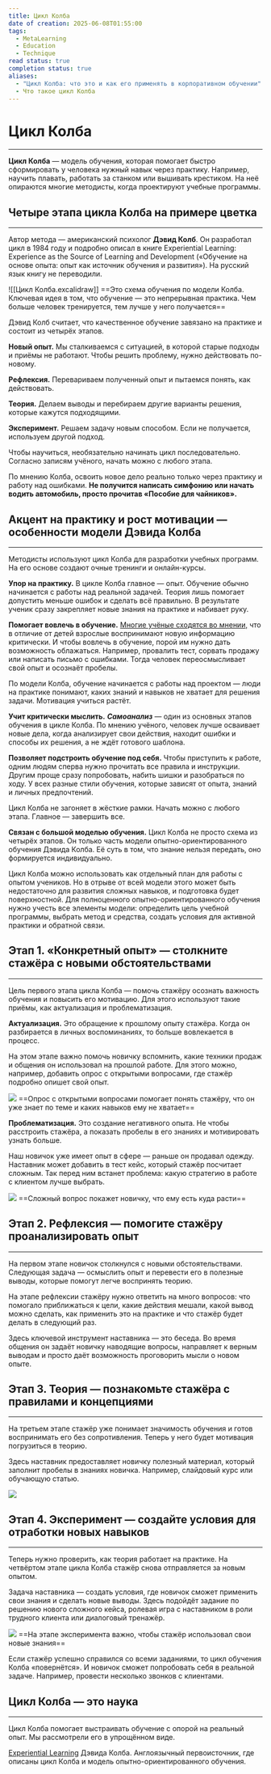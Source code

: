 ```yaml
---
title: Цикл Колба
date of creation: 2025-06-08T01:55:00
tags:
  - MetaLearning
  - Education
  - Technique
read status: true
completion status: true
aliases:
  - "Цикл Колба: что это и как его применять в корпоративном обучении"
  - Что такое цикл Колба
---
```

# Цикл Колба
---

**Цикл Колба** — модель обучения, которая помогает быстро сформировать у человека нужный навык через практику. Например, научить плавать, работать за станком или вышивать крестиком. На неё опираются многие методисты, когда проектируют учебные программы.


## Четыре этапа цикла Колба на примере цветка
---

Автор метода — американский психолог **Дэвид Колб**. Он разработал цикл в 1984 году и подробно описал в книге Experiential Learning: Experience as the Source of Learning and Development («Обучение на основе опыта: опыт как источник обучения и развития»). На русский язык книгу не переводили.

![[Цикл Колба.excalidraw]]
==Это схема обучения по модели Колба. Ключевая идея в том, что обучение — это непрерывная практика. Чем больше человек тренируется, тем лучше у него получается==

Дэвид Колб считает, что качественное обучение завязано на практике и состоит из четырёх этапов.

**Новый опыт.** Мы сталкиваемся с ситуацией, в которой старые подходы и приёмы не работают. Чтобы решить проблему, нужно действовать по-новому.

**Рефлексия.** Перевариваем полученный опыт и пытаемся понять, как действовать.

**Теория.** Делаем выводы и перебираем другие варианты решения, которые кажутся подходящими.

**Эксперимент.** Решаем задачу новым способом. Если не получается, используем другой подход.

Чтобы научиться, необязательно начинать цикл последовательно. Согласно записям учёного, начать можно с любого этапа.

По мнению Колба, освоить новое дело реально только через практику и работу над ошибками. **Не получится написать симфонию или начать водить автомобиль, просто прочитав «Пособие для чайников».**


## Акцент на практику и рост мотивации — особенности модели Дэвида Колба
---

Методисты используют цикл Колба для разработки учебных программ. На его основе создают очные тренинги и онлайн-курсы.

**Упор на практику.** В цикле Колба главное — опыт. Обучение обычно начинается с работы над реальной задачей. Теория лишь помогает допустить меньше ошибок и сделать всё правильно. В результате ученик сразу закрепляет новые знания на практике и набивает руку.

**Помогает вовлечь в обучение.** [Многие учёные сходятся во мнении,](https://www.ispring.ru/elearning-insights/principy-andragogiki "Заставить мозг учиться: как использовать андрагогику на практике") что в отличие от детей взрослые воспринимают новую информацию критически. И чтобы вовлечь в обучение, порой им нужно дать возможность облажаться. Например, провалить тест, сорвать продажу или написать письмо с ошибками. Тогда человек переосмысливает свой опыт и осознаёт пробелы.

По модели Колба, обучение начинается с работы над проектом — люди на практике понимают, каких знаний и навыков не хватает для решения задачи. Мотивация учиться растёт.

**Учит критически мыслить.** ***Самоанализ*** — один из основных этапов обучения в цикле Колба. По мнению учёного, человек лучше осваивает новые дела, когда анализирует свои действия, находит ошибки и способы их решения, а не ждёт готового шаблона.

**Позволяет подстроить обучение под себя.** Чтобы приступить к работе, одним людям сперва нужно прочитать все правила и инструкции. Другим проще сразу попробовать, набить шишки и разобраться по ходу. У всех разные стили обучения, которые зависят от опыта, знаний и личных предпочтений.

Цикл Колба не загоняет в жёсткие рамки. Начать можно с любого этапа. Главное — завершить все.

**Связан с большой моделью обучения.** Цикл Колба не просто схема из четырёх этапов. Он только часть модели опытно-ориентированного обучения Дэвида Колба. Её суть в том, что знание нельзя передать, оно формируется индивидуально.

Цикл Колба можно использовать как отдельный план для работы с опытом учеников. Но в отрыве от всей модели этого может быть недостаточно для развития сложных навыков, и подготовка будет поверхностной. Для полноценного опытно-ориентированного обучения нужно учесть все элементы модели: определить цель учебной программы, выбрать метод и средства, создать условия для активной практики и обратной связи.


## Этап 1. «Конкретный опыт» — столкните стажёра с новыми обстоятельствами
---

Цель первого этапа цикла Колба — помочь стажёру осознать важность обучения и повысить его мотивацию. Для этого используют такие приёмы, как актуализация и проблематизация.

**Актуализация.** Это обращение к прошлому опыту стажёра. Когда он разбирается в личных воспоминаниях, то больше вовлекается в процесс.

На этом этапе важно помочь новичку вспомнить, какие техники продаж и общения он использовал на прошлой работе. Для этого можно, например, добавить опрос с открытыми вопросами, где стажёр подробно опишет свой опыт.

![](https://www.ispring.ru/elearning-insights/wp-content/uploads/editor/2023/05/ispring-blog-image-1683291464.jpg)
==Опрос с открытыми вопросами помогает понять стажёру, что он уже знает по теме и каких навыков ему не хватает==

**Проблематизация.** Это создание негативного опыта. Не чтобы расстроить стажёра, а показать пробелы в его знаниях и мотивировать узнать больше.

Наш новичок уже имеет опыт в сфере — раньше он продавал одежду. Наставник может добавить в тест кейс, который стажёр посчитает сложным. Так перед ним встанет проблема: какую стратегию в работе с клиентом лучше выбрать.

![](https://www.ispring.ru/elearning-insights/wp-content/uploads/editor/2023/05/ispring-blog-image-1683291499.jpg)
==Сложный вопрос покажет новичку, что ему есть куда расти==


## Этап 2. Рефлексия — помогите стажёру проанализировать опыт
---

На первом этапе новичок столкнулся с новыми обстоятельствами. Следующая задача — осмыслить опыт и перевести его в полезные выводы, которые помогут легче воспринять теорию.

На этапе рефлексии стажёру нужно ответить на много вопросов: что помогало приближаться к цели, какие действия мешали, какой вывод можно сделать, как применить это на практике и что стажёр будет делать в следующий раз.

Здесь ключевой инструмент наставника — это беседа. Во время общения он задаёт новичку наводящие вопросы, направляет к верным выводам и просто даёт возможность проговорить мысли о новом опыте.


## Этап 3. Теория — познакомьте стажёра с правилами и концепциями
---

На третьем этапе стажёр уже понимает значимость обучения и готов воспринимать его без сопротивления. Теперь у него будет мотивация погрузиться в теорию.

Здесь наставник предоставляет новичку полезный материал, который заполнит пробелы в знаниях новичка. Например, слайдовый курс или обучающую статью.

![](https://www.ispring.ru/elearning-insights/wp-content/uploads/editor/2023/05/ispring-blog-image-1683291546.jpg)


## Этап 4. Эксперимент — создайте условия для отработки новых навыков
---

Теперь нужно проверить, как теория работает на практике. На четвёртом этапе цикла Колба стажёр снова отправляется за новым опытом.

Задача наставника — создать условия, где новичок сможет применить свои знания и сделать новые выводы. Здесь подойдёт задание по решению нового сложного кейса, ролевая игра с наставником в роли трудного клиента или диалоговый тренажёр.

![](https://www.ispring.ru/elearning-insights/wp-content/uploads/editor/2023/05/ispring-blog-image-1683291569.jpg)
==На этапе эксперимента важно, чтобы стажёр использовал свои новые знания==

Если стажёр успешно справился со всеми заданиями, то цикл обучения Колба «повернётся». И новичок сможет попробовать себя в реальной задаче. Например, провести несколько звонков с клиентами.


## Цикл Колба — это наука
---

Цикл Колба помогает выстраивать обучение с опорой на реальный опыт. Мы рассмотрели его в упрощённом виде.

[Experiential Learning](https://books.google.ru/books/about/Experiential_Learning.html?id=o6DfBQAAQBAJ&redir_esc=y "Experiential Learning Дэвида Колба") Дэвида Колба. Англоязычный первоисточник, где описаны цикл Колба и модель опытно-ориентированного обучения.
